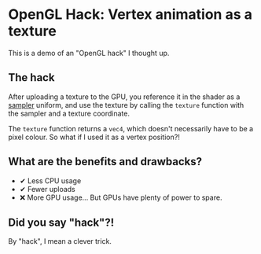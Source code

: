OpenGL Hack: Vertex animation as a texture
==========================================

This is a demo of an "OpenGL hack" I thought up.

The hack
--------

After uploading a texture to the GPU, you reference it in the shader as a [sampler](https://www.khronos.org/opengl/wiki/Sampler_%28GLSL%29) uniform, and use the texture by calling the `texture` function with the sampler and a texture coordinate.

The `texture` function returns a `vec4`, which doesn't necessarily have to be a pixel colour. So what if I used it as a vertex position?!

What are the benefits and drawbacks?
----------------------

- ✔ Less CPU usage
- ✔ Fewer uploads
- ❌ More GPU usage... But GPUs have plenty of power to spare.

Did you say "hack"?!
--------------------

By "hack", I mean a clever trick.
